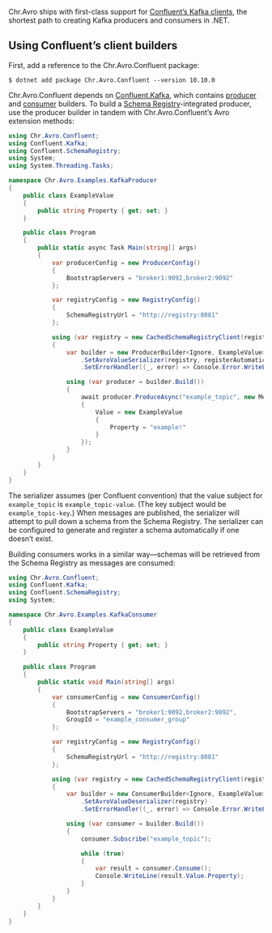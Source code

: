 Chr.Avro ships with first-class support for [Confluent’s Kafka clients](https://github.com/confluentinc/confluent-kafka-dotnet), the shortest path to creating Kafka producers and consumers in .NET.

## Using Confluent’s client builders

First, add a reference to the Chr.Avro.Confluent package:

```
$ dotnet add package Chr.Avro.Confluent --version 10.10.0
```

Chr.Avro.Confluent depends on [Confluent.Kafka](https://www.nuget.org/packages/Confluent.Kafka), which contains [producer](https://docs.confluent.io/platform/current/clients/confluent-kafka-dotnet/_site/api/Confluent.Kafka.ProducerBuilder-2.html) and [consumer](https://docs.confluent.io/platform/current/clients/confluent-kafka-dotnet/_site/api/Confluent.Kafka.ConsumerBuilder-2.html) builders. To build a [Schema Registry](https://www.confluent.io/confluent-schema-registry/)-integrated producer, use the producer builder in tandem with Chr.Avro.Confluent’s Avro extension methods:

```csharp
using Chr.Avro.Confluent;
using Confluent.Kafka;
using Confluent.SchemaRegistry;
using System;
using System.Threading.Tasks;

namespace Chr.Avro.Examples.KafkaProducer
{
    public class ExampleValue
    {
        public string Property { get; set; }
    }

    public class Program
    {
        public static async Task Main(string[] args)
        {
            var producerConfig = new ProducerConfig()
            {
                BootstrapServers = "broker1:9092,broker2:9092"
            };

            var registryConfig = new RegistryConfig()
            {
                SchemaRegistryUrl = "http://registry:8081"
            };

            using (var registry = new CachedSchemaRegistryClient(registryConfig))
            {
                var builder = new ProducerBuilder<Ignore, ExampleValue>(producerConfig)
                    .SetAvroValueSerializer(registry, registerAutomatically: AutomaticRegistrationBehavior.Always)
                    .SetErrorHandler((_, error) => Console.Error.WriteLine(error.ToString()));

                using (var producer = builder.Build())
                {
                    await producer.ProduceAsync("example_topic", new Message<Ignore, ExampleValue>
                    {
                        Value = new ExampleValue
                        {
                            Property = "example!"
                        }
                    });
                }
            }
        }
    }
}
```

The serializer assumes (per Confluent convention) that the value subject for `example_topic` is `example_topic-value`. (The key subject would be `example_topic-key`.) When messages are published, the serializer will attempt to pull down a schema from the Schema Registry. The serializer can be configured to generate and register a schema automatically if one doesn’t exist.

Building consumers works in a similar way—schemas will be retrieved from the Schema Registry as messages are consumed:

```csharp
using Chr.Avro.Confluent;
using Confluent.Kafka;
using Confluent.SchemaRegistry;
using System;

namespace Chr.Avro.Examples.KafkaConsumer
{
    public class ExampleValue
    {
        public string Property { get; set; }
    }

    public class Program
    {
        public static void Main(string[] args)
        {
            var consumerConfig = new ConsumerConfig()
            {
                BootstrapServers = "broker1:9092,broker2:9092",
                GroupId = "example_consumer_group"
            };

            var registryConfig = new RegistryConfig()
            {
                SchemaRegistryUrl = "http://registry:8081"
            };

            using (var registry = new CachedSchemaRegistryClient(registryClient))
            {
                var builder = new ConsumerBuilder<Ignore, ExampleValue>(consumerConfig)
                    .SetAvroValueDeserializer(registry)
                    .SetErrorHandler((_, error) => Console.Error.WriteLine(error.ToString()));

                using (var consumer = builder.Build())
                {
                    consumer.Subscribe("example_topic");

                    while (true)
                    {
                        var result = consumer.Consume();
                        Console.WriteLine(result.Value.Property);
                    }
                }
            }
        }
    }
}
```
